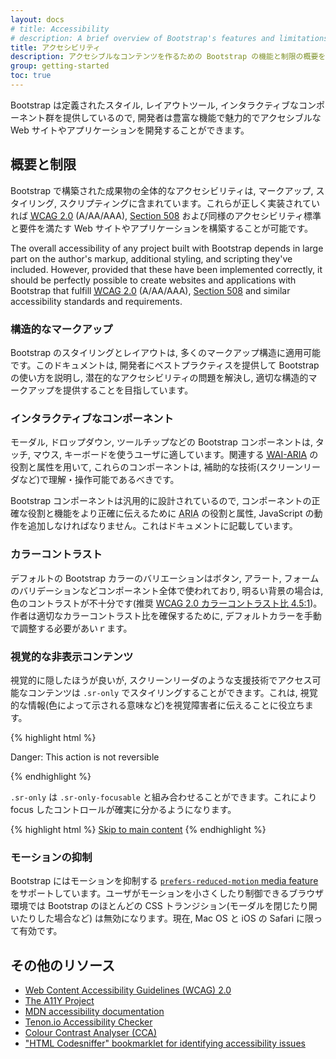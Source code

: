 ```yaml
---
layout: docs
# title: Accessibility
# description: A brief overview of Bootstrap's features and limitations for the creation of accessible content.
title: アクセシビリティ
description: アクセシブルなコンテンツを作るための Bootstrap の機能と制限の概要を知りましょう。
group: getting-started
toc: true
---
```


<!-- Bootstrap provides an easy-to-use framework of ready-made styles, layout tools, and interactive components, allowing developers to create websites and applications that are visually appealing, functionally rich, and accessible out of the box. -->

Bootstrap は定義されたスタイル, レイアウトツール, インタラクティブなコンポーネント群を提供しているので, 開発者は豊富な機能で魅力的でアクセシブルな Web サイトやアプリケーションを開発することができます。

<!-- ## Overview and Limitations

The overall accessibility of any project built with Bootstrap depends in large part on the author's markup, additional styling, and scripting they've included. However, provided that these have been implemented correctly, it should be perfectly possible to create websites and applications with Bootstrap that fulfill [<abbr title="Web Content Accessibility Guidelines">WCAG</abbr> 2.0](https://www.w3.org/TR/WCAG20/) (A/AA/AAA), [Section 508](https://www.section508.gov/) and similar accessibility standards and requirements. -->

## 概要と制限

Bootstrap で構築された成果物の全体的なアクセシビリティは, マークアップ, スタイリング, スクリプティングに含まれています。これらが正しく実装されていれば [<abbr title="Web Content Accessibility Guidelines">WCAG</abbr> 2.0](https://www.w3.org/TR/WCAG20/) (A/AA/AAA), [Section 508](https://www.section508.gov/) および同様のアクセシビリティ標準と要件を満たす Web サイトやアプリケーションを構築することが可能です。

The overall accessibility of any project built with Bootstrap depends in large part on the author's markup, additional styling, and scripting they've included. However, provided that these have been implemented correctly, it should be perfectly possible to create websites and applications with Bootstrap that fulfill [<abbr title="Web Content Accessibility Guidelines">WCAG</abbr> 2.0](https://www.w3.org/TR/WCAG20/) (A/AA/AAA), [Section 508](https://www.section508.gov/) and similar accessibility standards and requirements.

<!-- ### Structural markup

Bootstrap's styling and layout can be applied to a wide range of markup structures. This documentation aims to provide developers with best practice examples to demonstrate the use of Bootstrap itself and illustrate appropriate semantic markup, including ways in which potential accessibility concerns can be addressed.

### Interactive components

Bootstrap's interactive components—such as modal dialogs, dropdown menus and custom tooltips—are designed to work for touch, mouse and keyboard users. Through the use of relevant [<abbr title="Web Accessibility Initiative">WAI</abbr>-<abbr title="Accessible Rich Internet Applications">ARIA</abbr>](https://www.w3.org/WAI/intro/aria) roles and attributes, these components should also be understandable and operable using assistive technologies (such as screen readers).

Because Bootstrap's components are purposely designed to be fairly generic, authors may need to include further <abbr title="Accessible Rich Internet Applications">ARIA</abbr> roles and attributes, as well as JavaScript behavior, to more accurately convey the precise nature and functionality of their component. This is usually noted in the documentation.

### Color contrast

Most colors that currently make up Bootstrap's default palette—used throughout the framework for things such as button variations, alert variations, form validation indicators—lead to *insufficient* color contrast (below the recommended [WCAG 2.0 color contrast ratio of 4.5:1](https://www.w3.org/TR/UNDERSTANDING-WCAG20/visual-audio-contrast-contrast.html)) when used against a light background. Authors will need to manually modify/extend these default colors to ensure adequate color contrast ratios.

### Visually hidden content

Content which should be visually hidden, but remain accessible to assistive technologies such as screen readers, can be styled using the `.sr-only` class. This can be useful in situations where additional visual information or cues (such as meaning denoted through the use of color) need to also be conveyed to non-visual users. -->

### 構造的なマークアップ

Bootstrap のスタイリングとレイアウトは, 多くのマークアップ構造に適用可能です。このドキュメントは, 開発者にベストプラクティスを提供して Bootstrap の使い方を説明し, 潜在的なアクセシビリティの問題を解決し, 適切な構造的マークアップを提供することを目指しています。

### インタラクティブなコンポーネント

モーダル, ドロップダウン, ツールチップなどの Bootstrap コンポーネントは, タッチ, マウス, キーボードを使うユーザに適しています。関連する [<abbr title="Web Accessibility Initiative">WAI</abbr>-<abbr title="Accessible Rich Internet Applications">ARIA</abbr>](https://www.w3.org/WAI/intro/aria) の役割と属性を用いて, これらのコンポーネントは, 補助的な技術(スクリーンリーダなど)で理解・操作可能であるべきです。

Bootstrap コンポーネントは汎用的に設計されているので, コンポーネントの正確な役割と機能をより正確に伝えるために <abbr title="Accessible Rich Internet Applications">ARIA</abbr> の役割と属性, JavaScript の動作を追加しなければなりません。これはドキュメントに記載しています。

### カラーコントラスト

デフォルトの Bootstrap カラーのバリエーションはボタン, アラート, フォームのバリデーションなどコンポーネント全体で使われており, 明るい背景の場合は, 色のコントラストが不十分です(推奨 [WCAG 2.0 カラーコントラスト比 4.5:1](https://www.w3.org/TR/UNDERSTANDING-WCAG20/visual-audio-contrast-contrast.html))。作者は適切なカラーコントラスト比を確保するために, デフォルトカラーを手動で調整する必要があいｒます。

### 視覚的な非表示コンテンツ

視覚的に隠したほうが良いが, スクリーンリーダのような支援技術でアクセス可能なコンテンツは `.sr-only` でスタイリングすることができます。これは, 視覚的な情報(色によって示される意味など)を視覚障害者に伝えることに役立ちます。

{% highlight html %}
<p class="text-danger">
  <span class="sr-only">Danger: </span>
  This action is not reversible
</p>
{% endhighlight %}

<!-- For visually hidden interactive controls, such as traditional "skip" links, `.sr-only` can be combined with the `.sr-only-focusable` class. This will ensure that the control becomes visible once focused (for sighted keyboard users).

{% highlight html %}
<a class="sr-only sr-only-focusable" href="#content">Skip to main content</a>
{% endhighlight %} -->

`.sr-only` は `.sr-only-focusable` と組み合わせることができます。これにより focus したコントロールが確実に分かるようになります。

{% highlight html %}
<a class="sr-only sr-only-focusable" href="#content">Skip to main content</a>
{% endhighlight %}

<!-- ### Reduced motion

Bootstrap includes support for the [`prefers-reduced-motion` media feature](https://drafts.csswg.org/mediaqueries-5/#prefers-reduced-motion). In browsers/environments that allow the user to specify their preference for reduced motion, most CSS transition effects in Bootstrap (for instance, when a modal dialog is opened or closed) will be disabled. Currently, support is limited to Safari on macOS and iOS.

## Additional resources

- [Web Content Accessibility Guidelines (WCAG) 2.0](https://www.w3.org/TR/WCAG20/)
- [The A11Y Project](https://a11yproject.com/)
- [MDN accessibility documentation](https://developer.mozilla.org/en-US/docs/Web/Accessibility)
- [Tenon.io Accessibility Checker](https://tenon.io/)
- [Colour Contrast Analyser (CCA)](https://developer.paciellogroup.com/resources/contrastanalyser/)
- ["HTML Codesniffer" bookmarklet for identifying accessibility issues](https://github.com/squizlabs/HTML_CodeSniffer) -->

### モーションの抑制

Bootstrap にはモーションを抑制する [`prefers-reduced-motion` media feature](https://drafts.csswg.org/mediaqueries-5/#prefers-reduced-motion) をサポートしています。ユーザがモーションを小さくしたり制御できるブラウザ環境では Bootstrap のほとんどの CSS トランジション(モーダルを閉じたり開いたりした場合など) は無効になります。現在, Mac OS と iOS の Safari に限って有効です。

## その他のリソース

- [Web Content Accessibility Guidelines (WCAG) 2.0](https://www.w3.org/TR/WCAG20/)
- [The A11Y Project](https://a11yproject.com/)
- [MDN accessibility documentation](https://developer.mozilla.org/en-US/docs/Web/Accessibility)
- [Tenon.io Accessibility Checker](https://tenon.io/)
- [Colour Contrast Analyser (CCA)](https://developer.paciellogroup.com/resources/contrastanalyser/)
- ["HTML Codesniffer" bookmarklet for identifying accessibility issues](https://github.com/squizlabs/HTML_CodeSniffer)
